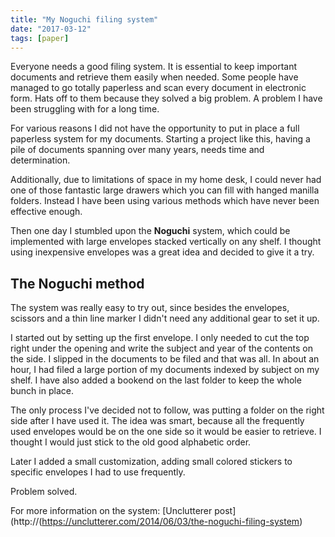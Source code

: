 ```yaml
---
title: "My Noguchi filing system"
date: "2017-03-12"
tags: [paper]
---
```


Everyone needs a good filing system. It is essential to keep important documents and retrieve them easily when needed. Some people have managed to go totally paperless and scan every document in electronic form. Hats off to them because they solved a big problem. A problem I have been struggling with for a long time.

For various reasons I did not have the opportunity to put in place a full paperless system for my documents. Starting a project like this, having a pile of documents spanning over many years, needs time and determination.

Additionally, due to limitations of space in my home desk, I could never had one of those fantastic large drawers which you can fill with hanged manilla folders. Instead I have been using various methods which have never been effective enough.

Then one day I stumbled upon the **Noguchi** system, which could be implemented with large envelopes stacked vertically on any shelf. I thought using inexpensive envelopes was a great idea and decided to give it a try.

## The Noguchi method

The system was really easy to try out, since besides the envelopes, scissors and a thin line marker I didn't need any additional gear to set it up.

I started out by setting up the first envelope. I only needed to cut the top right under the opening and write the subject and year of the contents on the side. I slipped in the documents to be filed and that was all. In about an hour, I had filed a large portion of my documents indexed by subject on my shelf. I have also added a bookend on the last folder to keep the whole bunch in place.

The only process I've decided not to follow, was putting a folder on the right side after I have used it. The idea was smart, because all the frequently used envelopes would be on the one side so it would be easier to retrieve. I thought I would just stick to the old good alphabetic order.

Later I added a small customization, adding small colored stickers to specific envelopes I had to use frequently.

Problem solved.

For more information on the system: [Unclutterer post](http://(https://unclutterer.com/2014/06/03/the-noguchi-filing-system)
